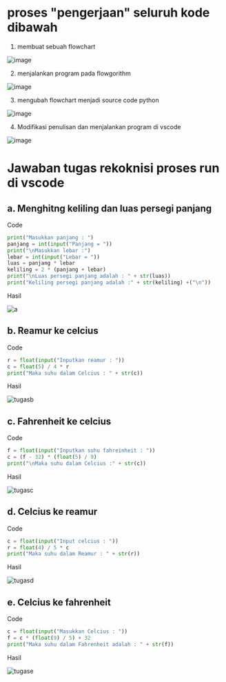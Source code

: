 # proses "pengerjaan" seluruh kode dibawah

1. membuat sebuah flowchart

![image](https://user-images.githubusercontent.com/92983457/139357752-80e75059-39ce-4e37-a2a7-147fc15fc4f3.png)

2. menjalankan program pada flowgorithm

![image](https://user-images.githubusercontent.com/92983457/139358438-e4b63ab4-bd8a-41eb-9c3d-b2a4594a2f8d.png)


3. mengubah flowchart menjadi source code python

![image](https://user-images.githubusercontent.com/92983457/139357846-2cad005f-0c15-44b6-bd24-8632c30688b3.png)

4. Modifikasi penulisan dan menjalankan program di vscode

![image](https://user-images.githubusercontent.com/92983457/139358151-c4be4036-9c68-4b04-9b32-e2592e977f19.png)


# Jawaban tugas rekoknisi proses run di vscode 

## a. Menghitng keliling dan luas persegi panjang 
Code
```py
print("Masukkan panjang : ")
panjang = int(input("Panjang = "))
print("\nMasukkan lebar :")
lebar = int(input("Lebar = "))
luas = panjang * lebar
keliling = 2 * (panjang + lebar)
print("\nLuas persegi panjang adalah : " + str(luas))
print("Keliling persegi panjang adalah :" + str(keliling) +("\n"))
```
Hasil

![a](https://user-images.githubusercontent.com/92983457/138992449-2f9cc5c2-99a0-42a7-9f2e-6d20c90f3a81.gif)

## b. Reamur ke celcius
Code
```py
r = float(input("Inputkan reamur : "))
c = float(5) / 4 * r
print("Maka suhu dalam Celcius : " + str(c))
```
Hasil

![tugasb](https://user-images.githubusercontent.com/92983457/139060467-653667b2-56ef-4537-b11f-3eaa46bb459c.gif)

## c. Fahrenheit ke celcius
Code
```py
f = float(input("Inputkan suhu fahreinheit : "))
c = (f - 32) * (float(5) / 9)
print("\nMaka suhu dalam Celcius :" + str(c))
```
Hasil

![tugasc](https://user-images.githubusercontent.com/92983457/139061209-fb1a2ab0-39bb-4c53-af71-b485c46e9504.gif)

## d. Celcius ke reamur
Code
```py
c = float(input("Input celcius : "))
r = float(4) / 5 * c
print("Maka suhu dalam Reamur : " + str(r))
```
Hasil

![tugasd](https://user-images.githubusercontent.com/92983457/139061875-c8c295c7-2ee2-41d0-beec-450a76a132f2.gif)

## e. Celcius ke fahrenheit
Code
```py
c = float(input("Masukkan Celcius : "))
f = c * (float(9) / 5) + 32
print("Maka suhu dalam Fahrenheit adalah : " + str(f))
```
Hasil

![tugase](https://user-images.githubusercontent.com/92983457/139062321-bfcf3ac6-24d1-4ac7-90c2-13a14a467598.gif)
